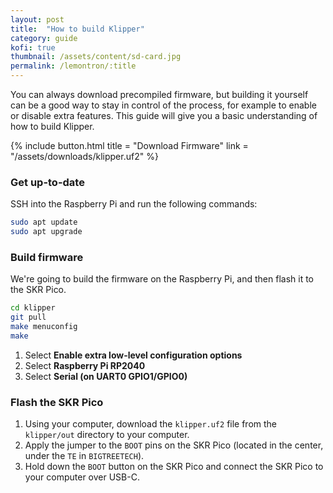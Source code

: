 ```yaml
---
layout: post
title:  "How to build Klipper"
category: guide
kofi: true
thumbnail: /assets/content/sd-card.jpg
permalink: /lemontron/:title
---
```


You can always download precompiled firmware, but building it yourself can be a good way to stay in control of the
process, for example to enable or disable extra features. This guide will give you a basic understanding of how to build
Klipper.

<div class="paragraph">
{% include button.html
title = "Download Firmware"
link = "/assets/downloads/klipper.uf2"
%}
</div>

### Get up-to-date

SSH into the Raspberry Pi and run the following commands:

```bash
sudo apt update
sudo apt upgrade
```

### Build firmware

We're going to build the firmware on the Raspberry Pi, and then flash it to the SKR Pico.

```bash
cd klipper
git pull
make menuconfig
make
```

1. Select **Enable extra low-level configuration options**
2. Select **Raspberry Pi RP2040**
3. Select **Serial (on UART0 GPIO1/GPIO0)**

### Flash the SKR Pico

1. Using your computer, download the `klipper.uf2` file from the `klipper/out` directory to your computer.
2. Apply the jumper to the `BOOT` pins on the SKR Pico (located in the center, under the `TE` in `BIGTREETECH`).
3. Hold down the `BOOT` button on the SKR Pico and connect the SKR Pico to your computer over USB-C.